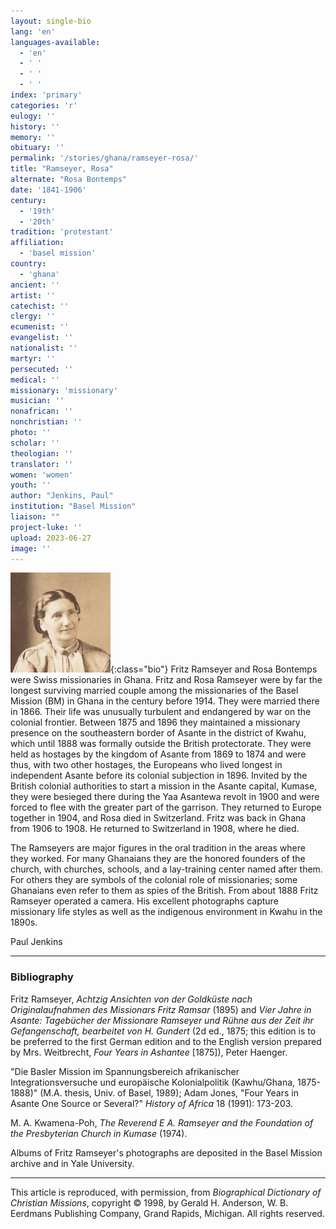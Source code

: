 ```yaml
---
layout: single-bio
lang: 'en'
languages-available:
  - 'en'
  - ' '
  - ' '
  - ' '
index: 'primary'
categories: 'r'
eulogy: ''
history: ''
memory: ''
obituary: ''
permalink: '/stories/ghana/ramseyer-rosa/'
title: "Ramseyer, Rosa"
alternate: "Rosa Bontemps"
date: '1841-1906'
century:
  - '19th'
  - '20th'
tradition: 'protestant'
affiliation:
  - 'basel mission'
country:
  - 'ghana'
ancient: ''
artist: ''
catechist: ''
clergy: ''
ecumenist: ''
evangelist: ''
nationalist: ''
martyr: ''
persecuted: ''
medical: ''
missionary: 'missionary'
musician: ''
nonafrican: ''
nonchristian: ''
photo: ''
scholar: ''
theologian: ''
translator: ''
women: 'women'
youth: ''
author: "Jenkins, Paul"
institution: "Basel Mission"
liaison: ""
project-luke: ''
upload: 2023-06-27
image: ''
---
```


![Rosa Ramseyer](/images/bio-pics/ghana/ramseyer-rosa/ramseyer-rosa.jpg){:class="bio"}
Fritz Ramseyer and Rosa Bontemps were Swiss missionaries in Ghana. Fritz and Rosa Ramseyer were by far the longest surviving married couple among the missionaries of the Basel Mission (BM) in Ghana in the century before 1914. They were married there in 1866. Their life was unusually turbulent and endangered by war on the colonial frontier. Between 1875 and 1896 they maintained a missionary presence on the southeastern border of Asante in the district of Kwahu, which until 1888 was formally outside the British protectorate. They were held as hostages by the kingdom of Asante from 1869 to 1874 and were thus, with two other hostages, the Europeans who lived longest in independent Asante before its colonial subjection in 1896. Invited by the British colonial authorities to start a mission in the Asante capital, Kumase, they were besieged there during the Yaa Asantewa revolt in 1900 and were forced to flee with the greater part of the garrison. They returned to Europe together in 1904, and Rosa died in Switzerland. Fritz was back in Ghana from 1906 to 1908. He returned to Switzerland in 1908, where he died.

The Ramseyers are major figures in the oral tradition in the areas where they worked. For many Ghanaians they are the honored founders of the church, with churches, schools, and a lay-training center named after them. For others they are symbols of the colonial role of missionaries; some Ghanaians even refer to them as spies of the British. From about 1888 Fritz Ramseyer operated a camera. His excellent photographs capture missionary life styles as well as the indigenous environment in Kwahu in the 1890s.

Paul Jenkins

---
### Bibliography
Fritz Ramseyer, *Achtzig Ansichten von der Goldküste nach Originalaufnahmen des Missionars Fritz Ramsar* (1895) and *Vier Jahre in Asante: Tagebücher der Missionare Ramseyer und Rühne aus der Zeit ihr Gefangenschaft, bearbeitet von H. Gundert* (2d ed., 1875; this edition is to be preferred to the first German edition and to the English version prepared by Mrs. Weitbrecht, *Four Years in Ashantee* [1875]), Peter Haenger.

"Die Basler Mission im Spannungsbereich afrikanischer Integrationsversuche und europäische Kolonialpolitik (Kawhu/Ghana, 1875-1888)" (M.A. thesis, Univ. of Basel, 1989); Adam Jones, "Four Years in Asante One Source or Several?" *History of Africa* 18 (1991): 173-203.

M. A. Kwamena-Poh, *The Reverend E A. Ramseyer and the Foundation of the Presbyterian Church in Kumase* (1974).

Albums of Fritz Ramseyer's photographs are deposited in the Basel Mission archive and in Yale University.

---

This article is reproduced, with permission, from *Biographical Dictionary of Christian Missions*, copyright © 1998, by Gerald H. Anderson, W. B. Eerdmans Publishing Company, Grand Rapids, Michigan. All rights reserved.
